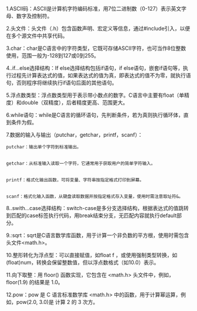 1.ASCII码：ASCII是计算机字符编码标准，用7位二进制数（0-127）表示英文字母、数字及控制符。

2.头文件：头文件（.h）包含函数声明、宏定义等信息，通过#include引入，以便在多个源文件中共享代码。

3.char：char是C语言中的字符类型，它既可存储ASCII字符，也可当作8位整数使用，范围一般为-128到127或0到255。

4..if…else选择结构：If else选择结构包括if语句，if else语句，嵌套if语句等，执行过程先计算表达式的值，如果表达式的值为真，即表达式的值不为零，就执行语句，否则程序将继续执行if语句后面的其他语句。

5.浮点数类型：浮点数类型用于表示带小数点的数字。C语言中主要有float（单精度）和double（双精度），后者精度更高、范围更大。

6.while语句：while是C语言的循环语句，先判断条件，若为真则执行循环体，直到条件为假。

7.数据的输入与输出（putchar，getchar，printf，scanf）：


    putchar：输出单个字符到标准输出。


    getchar：从标准输入读取一个字符，它通常用于获取用户的简单字符输入。


    printf：格式化输出函数，可将变量、字符串按指定格式打印到屏幕。


    scanf：格式化输入函数，从键盘读取数据并按指定格式存入变量，使用时需注意取址符&。

8..swith…case选择结构：switch-case是多分支选择结构，根据表达式的值跳转到匹配的case标签执行代码，用break结束分支，无匹配内容就执行default部分。

9.:sqrt：sqrt是C语言数学库函数，用于计算一个非负数的平方根，使用时需包含头文件<math.h>。

10.整形转化为浮点型：可以直接赋值，如float f  ，或使用强制类型转换，如(float)num，转换会保留整数值，但以浮点数格式（如10.0）表示。

11.向下取整：用 floor() 函数实现，它包含在 <math.h> 头文件中，例如，floor(1.9) 的结果是 1.0。

12.pow：pow 是 C 语言标准数学库 <math.h> 中的函数，用于计算幂运算，例如，pow(2.0, 3.0)是 计算 2 的 3 次方。